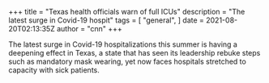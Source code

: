 +++
title = "Texas health officials warn of full ICUs"
description = "The latest surge in Covid-19 hospit"
tags = [
"general",
]
date = 2021-08-20T02:13:35Z
author = "cnn"
+++

The latest surge in Covid-19 hospitalizations this summer is having a deepening effect in Texas, a state that has seen its leadership rebuke steps such as mandatory mask wearing, yet now faces hospitals stretched to capacity with sick patients.
    
